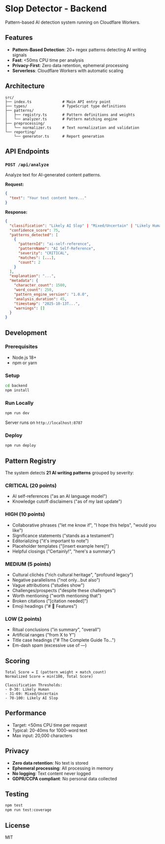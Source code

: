# Slop Detector - Backend

Pattern-based AI detection system running on Cloudflare Workers.

## Features

- **Pattern-Based Detection**: 20+ regex patterns detecting AI writing signals
- **Fast**: <50ms CPU time per analysis
- **Privacy-First**: Zero data retention, ephemeral processing
- **Serverless**: Cloudflare Workers with automatic scaling

## Architecture

```
src/
├── index.ts              # Main API entry point
├── types/                # TypeScript type definitions
├── patterns/
│   ├── registry.ts       # Pattern definitions and weights
│   └── analyzer.ts       # Pattern matching engine
├── preprocessing/
│   └── normalizer.ts     # Text normalization and validation
└── reporting/
    └── generator.ts      # Report generation
```

## API Endpoints

### `POST /api/analyze`

Analyze text for AI-generated content patterns.

**Request:**
```json
{
  "text": "Your text content here..."
}
```

**Response:**
```json
{
  "classification": "Likely AI Slop" | "Mixed/Uncertain" | "Likely Human",
  "confidence_score": 75,
  "patterns_detected": [
    {
      "patternId": "ai-self-reference",
      "patternName": "AI Self-Reference",
      "severity": "CRITICAL",
      "matches": [...],
      "count": 2
    }
  ],
  "explanation": "...",
  "metadata": {
    "character_count": 1500,
    "word_count": 250,
    "pattern_engine_version": "1.0.0",
    "analysis_duration": 45,
    "timestamp": "2025-10-13T...",
    "warnings": []
  }
}
```

## Development

### Prerequisites

- Node.js 18+
- npm or yarn

### Setup

```bash
cd backend
npm install
```

### Run Locally

```bash
npm run dev
```

Server runs on `http://localhost:8787`

### Deploy

```bash
npm run deploy
```

## Pattern Registry

The system detects **21 AI writing patterns** grouped by severity:

### CRITICAL (20 points)
- AI self-references ("as an AI language model")
- Knowledge cutoff disclaimers ("as of my last update")

### HIGH (10 points)
- Collaborative phrases ("let me know if", "I hope this helps", "would you like")
- Significance statements ("stands as a testament")
- Editorializing ("it's important to note")
- Placeholder templates ("[insert example here]")
- Helpful closings ("Certainly!", "here's a summary")

### MEDIUM (5 points)
- Cultural clichés ("rich cultural heritage", "profound legacy")
- Negative parallelisms ("not only...but also")
- Vague attributions ("studies show")
- Challenges/prospects ("despite these challenges")
- Worth mentioning ("worth mentioning that")
- Broken citations ("[citation needed]")
- Emoji headings ("# 🎯 Features")

### LOW (2 points)
- Ritual conclusions ("in summary", "overall")
- Artificial ranges ("from X to Y")
- Title case headings ("# The Complete Guide To...")
- Em-dash spam (excessive use of —)

## Scoring

```
Total Score = Σ (pattern_weight × match_count)
Normalized Score = min(100, Total Score)

Classification Thresholds:
- 0-30: Likely Human
- 31-69: Mixed/Uncertain
- 70-100: Likely AI Slop
```

## Performance

- Target: <50ms CPU time per request
- Typical: 20-40ms for 1000-word text
- Max input: 20,000 characters

## Privacy

- **Zero data retention**: No text is stored
- **Ephemeral processing**: All processing in memory
- **No logging**: Text content never logged
- **GDPR/CCPA compliant**: No personal data collected

## Testing

```bash
npm test
npm run test:coverage
```

## License

MIT
